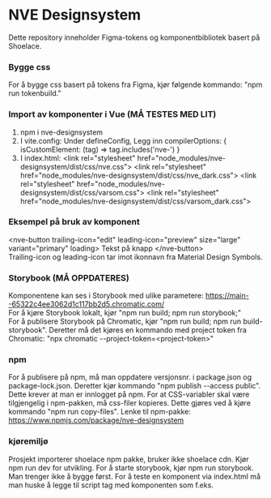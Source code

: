 # NVE Designsystem

Dette repository inneholder Figma-tokens og komponentbibliotek basert på Shoelace.

### **Bygge css**

For å bygge css basert på tokens fra Figma, kjør følgende kommando: "npm run tokenbuild." <br>

### **Import av komponenter i Vue (MÅ TESTES MED LIT)**

1. npm i nve-designsystem
2. I vite.config: Under defineConfig, Legg inn compilerOptions: { isCustomElement: (tag) => tag.includes('nve-') }
3. I index.html: \<link rel="stylesheet" href="node_modules/nve-designsystem/dist/css/nve.css"\>
   \<link rel="stylesheet" href="node_modules/nve-designsystem/dist/css/nve_dark.css"\>
   \<link rel="stylesheet" href="node_modules/nve-designsystem/dist/css/varsom.css"\>
   \<link rel="stylesheet" href="node_modules/nve-designsystem/dist/css/varsom_dark.css"\>

### **Eksempel på bruk av komponent**

\<nve-button trailing-icon="edit" leading-icon="preview" size="large" variant="primary"
loading\> Tekst på knapp
\</nve-button\> <br>
Trailing-icon og leading-icon tar imot ikonnavn fra Material Design Symbols.

### **Storybook (MÅ OPPDATERES)**

Komponentene kan ses i Storybook med ulike parametere: https://main--65322c4ee3062d1c117bb2d5.chromatic.com/ <br>
For å kjøre Storybook lokalt, kjør "npm run build; npm run storybook;" <br>
For å publisere Storybook på Chromatic, kjør "npm run build; npm run build-storybook". Deretter må det kjøres en kommando med project token fra Chromatic: "npx chromatic --project-token=\<project-token\>"

### **npm**

For å publisere på npm, må man oppdatere versjonsnr. i package.json og package-lock.json. Deretter kjør kommando "npm publish --access public". Dette krever at man er innlogget på npm. For at CSS-variabler skal være tilgjengelig i npm-pakken, må css-filer kopieres. Dette gjøres ved å kjøre kommando "npm run copy-files". Lenke til npm-pakke: https://www.npmjs.com/package/nve-designsystem

### **kjøremiljø**

Prosjekt importerer shoelace npm pakke, bruker ikke shoelace cdn. Kjør npm run dev for utvikling.
For å starte storybook, kjør npm run storybook. Man trenger ikke å bygge først.
For å teste en komponent via index.html må man huske å legge til script tag med komponenten som f.eks. <script type="module" src="/src/nve-button.ts"></script>
